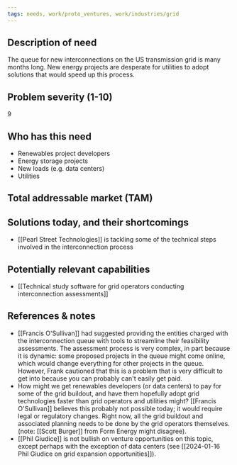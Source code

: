 ```yaml
---
tags: needs, work/proto_ventures, work/industries/grid
---
```

## Description of need
The queue for new interconnections on the US transmission grid is many months long. New energy projects are desperate for utilities to adopt solutions that would speed up this process. 

## Problem severity (1-10)
9

## Who has this need
- Renewables project developers
- Energy storage projects
- New loads (e.g. data centers)
- Utilities

## Total addressable market (TAM)

## Solutions today, and their shortcomings
- [[Pearl Street Technologies]] is tackling some of the technical steps involved in the interconnection process

## Potentially relevant capabilities
- [[Technical study software for grid operators conducting interconnection assessments]]

## References & notes
- [[Francis O'Sullivan]] had suggested providing the entities charged with the interconnection queue with tools to streamline their feasibility assessments. The assessment process is very complex, in part because it is dynamic: some proposed projects in the queue might come online, which would change everything for other projects in the queue. However, Frank cautioned that this is a problem that is very difficult to get into because you can probably can't easily get paid.
- How might we get renewables developers (or data centers) to pay for some of the grid buildout, and have them hopefully adopt grid technologies faster than grid operators and utilities might? [[Francis O'Sullivan]] believes this probably not possible today; it would require legal or regulatory changes. Right now, all the grid buildout and associated planning needs to be done by the grid operators themselves.  (note: [[Scott Burger]] from Form Energy might disagree).
- [[Phil Giudice]] is not bullish on venture opportunities on this topic, except perhaps with the exception of data centers (see [[2024-01-16 Phil Giudice on grid expansion opportunities]]).